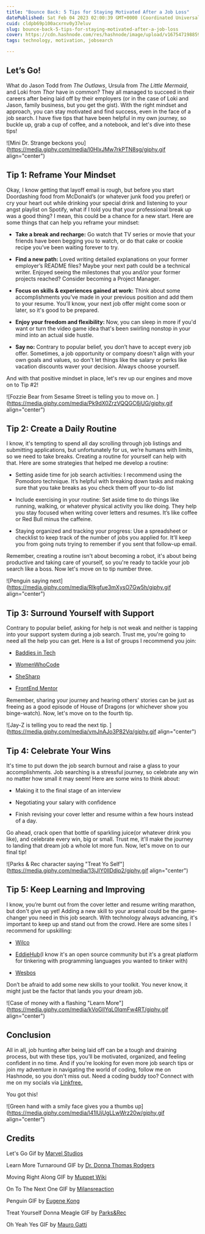 ```yaml
---
title: "Bounce Back: 5 Tips for Staying Motivated After a Job Loss"
datePublished: Sat Feb 04 2023 02:00:39 GMT+0000 (Coordinated Universal Time)
cuid: cldpb69p100acxrnv0y37eluv
slug: bounce-back-5-tips-for-staying-motivated-after-a-job-loss
cover: https://cdn.hashnode.com/res/hashnode/image/upload/v1675471988599/56d3be74-efc5-40fc-834c-3d804724b8e7.png
tags: technology, motivation, jobsearch

---
```


## Let’s Go!

What do Jason Todd from *The Outlaws*, Ursula from *The Little Mermaid*, and Loki from *Thor* have in common? They all managed to succeed in their careers after being laid off by their employers (or in the case of Loki and Jason, family business, but you get the gist). With the right mindset and approach, you can stay motivated and find success, even in the face of a job search. I have five tips that have been helpful in my own journey, so buckle up, grab a cup of coffee, and a notebook, and let's dive into these tips!

![Mini Dr. Strange beckons you](https://media.giphy.com/media/l0HlxJMw7rkPTN8sg/giphy.gif align="center")

## Tip 1: Reframe Your Mindset

Okay, I know getting that layoff email is rough, but before you start Doordashing food from McDonald’s (or whatever junk food you prefer) or cry your heart out while drinking your special drink and listening to your angst playlist on Spotify, what if I told you that your professional break up was a good thing? I mean, this could be a chance for a new start. Here are some things that can help you reframe your mindset:

* **Take a break and recharge:** Go watch that TV series or movie that your friends have been begging you to watch, or do that cake or cookie recipe you’ve been waiting forever to try.
    
* **Find a new path:** Loved writing detailed explanations on your former employer’s README files? Maybe your next path could be a technical writer. Enjoyed seeing the milestones that you and/or your former projects reached? Consider becoming a Project Manager.
    
* **Focus on skills & experiences gained at work:** Think about some accomplishments you’ve made in your previous position and add them to your resume. You’ll know, your next job offer might come soon or later, so it's good to be prepared.
    
* **Enjoy your freedom and flexibility:** Now, you can sleep in more if you'd want or turn the video game idea that's been swirling nonstop in your mind into an actual side hustle.
    
* **Say no:** Contrary to popular belief, you don’t have to accept every job offer. Sometimes, a job opportunity or company doesn't align with your own goals and values, so don't let things like the salary or perks like vacation discounts waver your decision. Always choose yourself.
    

And with that positive mindset in place, let's rev up our engines and move on to Tip #2!

![Fozzie Bear from Sesame Street is telling you to move on. ](https://media.giphy.com/media/Pk9dX0ZrzVQQGC6jUG/giphy.gif align="center")

## Tip 2: Create a Daily Routine

I know, it's tempting to spend all day scrolling through job listings and submitting applications, but unfortunately for us, we’re humans with limits, so we need to take breaks. Creating a routine for yourself can help with that. Here are some strategies that helped me develop a routine:

* Setting aside time for job search activities: I recommend using the Pomodoro technique. It’s helpful with breaking down tasks and making sure that you take breaks as you check them off your to-do list
    
* Include exercising in your routine: Set aside time to do things like running, walking, or whatever physical activity you like doing. They help you stay focused when writing cover letters and resumes. It’s like coffee or Red Bull minus the caffeine.
    
* Staying organized and tracking your progress: Use a spreadsheet or checklist to keep track of the number of jobs you applied for. It’ll keep you from going nuts trying to remember if you sent that follow-up email.
    

Remember, creating a routine isn't about becoming a robot, it's about being productive and taking care of yourself, so you're ready to tackle your job search like a boss. Now let's move on to tip number three.

![Penguin saying next](https://media.giphy.com/media/RIkgfue3mXysO7Gw5h/giphy.gif align="center")

## Tip 3: Surround Yourself with Support

Contrary to popular belief, asking for help is not weak and neither is tapping into your support system during a job search. Trust me, you're going to need all the help you can get. Here is a list of groups I recommend you join:

* [Baddies in Tech](https://www.baddiesintech.com/)
    
* [WomenWhoCode](https://www.womenwhocode.com/)
    
* [SheSharp](https://www.shesharp.co/)
    
* [FrontEnd Mentor](https://www.frontendmentor.io/)
    

Remember, sharing your journey and hearing others' stories can be just as freeing as a good episode of House of Dragons (or whichever show you binge-watch). Now, let's move on to the fourth tip.

![Jay-Z is telling you to read the next tip. ](https://media.giphy.com/media/vmJnAJo3P82Vq/giphy.gif align="center")

## Tip 4: Celebrate Your Wins

It's time to put down the job search burnout and raise a glass to your accomplishments. Job searching is a stressful journey, so celebrate any win no matter how small it may seem! Here are some wins to think about:

* Making it to the final stage of an interview
    
* Negotiating your salary with confidence
    
* Finish revising your cover letter and resume within a few hours instead of a day.
    

Go ahead, crack open that bottle of sparkling juice(or whatever drink you like), and celebrate every win, big or small. Trust me, it'll make the journey to landing that dream job a whole lot more fun. Now, let's move on to our final tip!

![Parks & Rec character saying "Treat Yo Self"](https://media.giphy.com/media/13jJIY0llDdip2/giphy.gif align="center")

## Tip 5: Keep Learning and Improving

I know, you’re burnt out from the cover letter and resume writing marathon, but don't give up yet! Adding a new skill to your arsenal could be the game-changer you need in this job search. With technology always advancing, it's important to keep up and stand out from the crowd. Here are some sites I recommend for upskilling:

* [Wilco](https://www.trywilco.com/)
    
* [EddieHub](https://github.com/EddieHubCommunity)(I know it's an open source community but it's a great platform for tinkering with programming languages you wanted to tinker with)
    
* [Wesbos](https://wesbos.com/courses)
    

Don’t be afraid to add some new skills to your toolkit. You never know, it might just be the factor that lands you your dream job.

![Case of money with a flashing "Learn More"](https://media.giphy.com/media/kVoGllYqL0lqmFw4RT/giphy.gif align="center")

## Conclusion

All in all, job hunting after being laid off can be a tough and draining process, but with these tips, you’ll be motivated, organized, and feeling confident in no time. And if you're looking for even more job search tips or join my adventure in navigating the world of coding, follow me on Hashnode, so you don't miss out. Need a coding buddy too? Connect with me on my socials via [Linkfree.](https://linkfree.eddiehub.io/CBID2)

You got this!

![Green hand with a smily face gives you a thumbs up](https://media.giphy.com/media/l41lUjUgLLwWrz20w/giphy.gif align="center")

## Credits

Let's Go Gif by [Marvel Studios](https://media.giphy.com/media/l0HlxJMw7rkPTN8sg/giphy.gif)

Learn More Turnaround GIF by [Dr. Donna Thomas Rodgers](https://media.giphy.com/media/kVoGllYqL0lqmFw4RT/giphy.gif)

Moving Right Along GIF by [Muppet Wiki](https://media.giphy.com/media/Pk9dX0ZrzVQQGC6jUG/giphy.gif)

On To The Next One GIF by [Milansreaction](https://media.giphy.com/media/vmJnAJo3P82Vq/giphy.gif)

Penguin GIF by [Eugene Kong](https://media.giphy.com/media/RIkgfue3mXysO7Gw5h/giphy.gif)

Treat Yourself Donna Meagle GIF by [Parks&Rec](https://media.giphy.com/media/19Ik3PuuqoFnhTTfEi/giphy.gif)

Oh Yeah Yes GIF by [Mauro Gatti](https://media.giphy.com/media/l41lUjUgLLwWrz20w/giphy.gif)